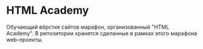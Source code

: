 # HTML Academy
 Обучающий вёрстке сайтов марафон, организованный "HTML Academy". В репозитории хранятся сделанные в рамках этого марафона web-проекты.
